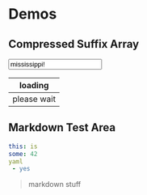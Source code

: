 # Demos

## Compressed Suffix Array

<input id="input1" value="mississippi!" class="inputText">
<!--<button>Update</button>-->

| loading     |
|-------------|
| please wait |


## Markdown Test Area

``` yaml
this: is
some: 42
yaml
 - yes
```

> markdown stuff



<script src="https://cdnjs.cloudflare.com/ajax/libs/require.js/2.3.3/require.min.js"></script>
<script>
    document.title = "SDSL \u2013 " + document.title;
    var exports = {};
    var main = () => {
        if (typeof require === "undefined")
            setTimeout(main, 100);
        else
        {
            require.config({
                paths: {
                    "bind": "./lib/bind",
                    "jquery": "https://code.jquery.com/jquery-3.2.0.min"
                }
            });
            require(
                ["./bind"],
                () => require(
                        ["./lib/index", "jquery"],
                        () => require(["index.js"], 
                        () => {})),
                () => {});
        }
    };
    main();
</script>